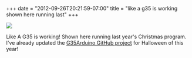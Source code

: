 ﻿+++
date = "2012-09-26T20:21:59-07:00"
title = "like a g35 is working shown here running last"
+++

 ![](/tumblr_files/tumblr_mazo0omids1qly645o1_1280.jpg)  

Like A G35 is working! Shown here running last year's Christmas program. I've
already updated the [G35Arduino GitHub
project](https://github.com/sowbug/G35Arduino) for Halloween of this year!

